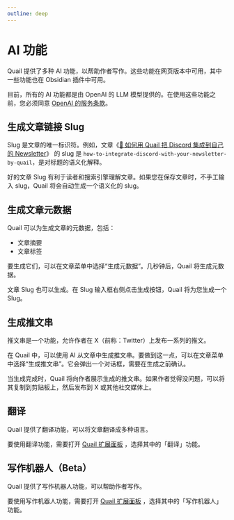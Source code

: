 ```yaml
---
outline: deep
---
```


# AI 功能

Quail 提供了多种 AI 功能，以帮助作者写作。这些功能在网页版本中可用，其中一些功能也在 Obsidian 插件中可用。

目前，所有的 AI 功能都是由 OpenAI 的 LLM 模型提供的。在使用这些功能之前，您必须同意 [OpenAI 的服务条款](https://openai.com/policies/terms-of-use/)。

## 生成文章链接 Slug

Slug 是文章的唯一标识符。例如，文章《[🚚 如何用 Quail 把 Discord 集成到自己的 Newsletter](https://quaily.com/quail-zh/p/how-to-integrate-discord-with-your-newsletter-by-quail)》 的 slug 是 `how-to-integrate-discord-with-your-newsletter-by-quail`，是对标题的语义化解释。

好的文章 Slug 有利于读者和搜索引擎理解文章。如果您在保存文章时，不手工输入 slug，Quail 将会自动生成一个语义化的 slug。

## 生成文章元数据

Quail 可以为生成文章的元数据，包括：

- 文章摘要
- 文章标签

要生成它们，可以在文章菜单中选择“生成元数据”。几秒钟后，Quail 将生成元数据。

文章 Slug 也可以生成。在 Slug 输入框右侧点击生成按钮，Quail 将为您生成一个 Slug。

## 生成推文串

推文串是一个功能，允许作者在 X（前称：Twitter）上发布一系列的推文。

在 Quail 中，可以使用 AI 从文章中生成推文串。要做到这一点，可以在文章菜单中选择“生成推文串”。它会弹出一个对话框，需要在生成之前确认。

当生成完成时，Quail 将向作者展示生成的推文串。如果作者觉得没问题，可以将其复制到剪贴板上，然后发布到 X 或其他社交媒体上。

## 翻译

Quail 提供了翻译功能，可以将文章翻译成多种语言。

要使用翻译功能，需要打开 [Quail 扩展面板](https://quaily.com/quail-zh/p/enhance-your-writing-experience-introducing-the-quail-expansion-panel) ，选择其中的「翻译」功能。

## 写作机器人（Beta）

Quail 提供了写作机器人功能，可以帮助作者写作。

要使用写作机器人功能，需要打开 [Quail 扩展面板](https://quaily.com/quail-zh/p/enhance-your-writing-experience-introducing-the-quail-expansion-panel) ，选择其中的「写作机器人」功能。
